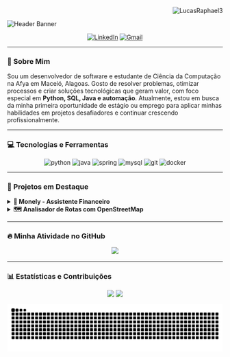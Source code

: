 <p align="right"> 
  <img src="https://komarev.com/ghpvc/?username=LucasRaphael3&label=PROFILE%20VIEWS&color=blueviolet&style=flat-square" alt="LucasRaphael3" />
</p>

<img src="https://capsule-render.vercel.app/api?type=waving&color=gradient&height=280&text=Olá!%20Bem-vindo(a)!&desc=Eu%20sou%20o%20Lucas%20Raphael&descAlignY=60&fontAlignY=40&fontSize=45&animation=fadeIn" alt="Header Banner"/>

<p align="center">
  <a href="[www.linkedin.com/in/lucasraphaelsantos]" target="_blank"><img src="https://img.shields.io/badge/LinkedIn-0077B5?style=for-the-badge&logo=linkedin&logoColor=white" alt="LinkedIn"/></a>
  <a href="mailto:[lucasraphaelsantos01@gmail.com]" target="_blank"><img src="https://img.shields.io/badge/Gmail-D14836?style=for-the-badge&logo=gmail&logoColor=white" alt="Gmail"/></a>
</p>

---

### 🚀 Sobre Mim

<p align="left">
  Sou um desenvolvedor de software e estudante de Ciência da Computação na Afya em Maceió, Alagoas. Gosto de resolver problemas, otimizar processos e criar soluções tecnológicas que geram valor, com foco especial em <strong>Python, SQL, Java e automação</strong>. Atualmente, estou em busca da minha primeira oportunidade de estágio ou emprego para aplicar minhas habilidades em projetos desafiadores e continuar crescendo profissionalmente.
</p>

---

### 💻 Tecnologias e Ferramentas

<p align="center">
  <img src="https://img.shields.io/badge/Python-3776AB?style=for-the-badge&logo=python&logoColor=white" alt="python"/>
  <img src="https://img.shields.io/badge/Java-ED8B00?style=for-the-badge&logo=openjdk&logoColor=white" alt="java"/>
  <img src="https://img.shields.io/badge/Spring-6DB33F?style=for-the-badge&logo=spring&logoColor=white" alt="spring"/>
  <img src="https://img.shields.io/badge/MySQL-4479A1?style=for-the-badge&logo=mysql&logoColor=white" alt="mysql"/>
  <img src="https://img.shields.io/badge/GIT-E44C30?style=for-the-badge&logo=git&logoColor=white" alt="git"/>
  <img src="https://img.shields.io/badge/Docker-2496ED?style=for-the-badge&logo=docker&logoColor=white" alt="docker"/>
</p>

---

### 🔭 Projetos em Destaque

<details>
  <summary><strong>🤖 Monely - Assistente Financeiro</strong></summary>
  <br/>
  <p>
    Um assistente financeiro completo com integração a um chatbot no WhatsApp para registro de transações e um dashboard web para visualização de dados e insights.
    <br/><br/>
    <strong>Tecnologias:</strong> Python, n8n (automação), SQL, Flask/Django.
    <br/>
    <a href="[LINK-DO-REPOSITORIO-MONELY]" target="_blank"><strong>Ver Repositório →</strong></a>
  </p>
</details>

<details>
  <summary><strong>🗺️ Analisador de Rotas com OpenStreetMap</strong></summary>
  <br/>
  <p>
    Ferramenta que processa dados do OpenStreetMap (OSM) para construir um grafo de localizações e calcular a rota mais curta utilizando algoritmos como Dijkstra e A*.
    <br/><br/>
    <strong>Tecnologias:</strong> Python, Pandas, NetworkX, osmnx.
    <br/>
    <a href="[LINK-DO-REPOSITORIO-OSM]" target="_blank"><strong>Ver Repositório →</strong></a>
  </p>
</details>

---

### 🔥 Minha Atividade no GitHub

<p align="center">
  <a href="https://github.com/LucasRaphael3">
    <img src="https://github-readme-activity-graph.vercel.app/graph?username=LucasRaphael3&theme=dracula&bg_color=0d1117&hide_border=true" />
  </a>
</p>

---

### 📊 Estatísticas e Contribuições

<p align="center">
  <img height="180em" src="https://github-readme-stats.vercel.app/api?username=LucasRaphael3&show_icons=true&theme=dracula&include_all_commits=true&count_private=true"/>
  <img height="180em" src="https://github-readme-stats.vercel.app/api/top-langs/?username=LucasRaphael3&layout=compact&langs_count=7&theme=dracula"/>
</p>

<p align="center">
  <img src="https://raw.githubusercontent.com/LucasRaphael3/LucasRaphael3/output/github-contribution-grid-snake.svg" alt="snake animation" />
</p>
